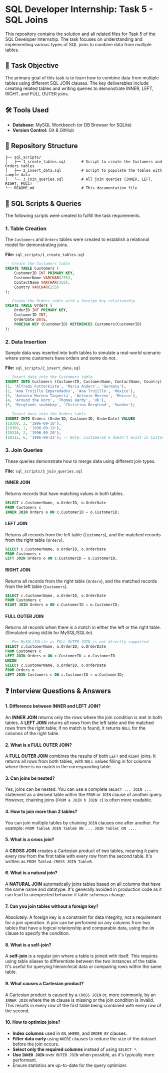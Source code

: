 
# SQL Developer Internship: Task 5 - SQL Joins

This repository contains the solution and all related files for Task 5 of the SQL Developer Internship. The task focuses on understanding and implementing various types of SQL joins to combine data from multiple tables.

## 📝 Task Objective

The primary goal of this task is to learn how to combine data from multiple tables using different SQL JOIN clauses. The key deliverables include creating related tables and writing queries to demonstrate INNER, LEFT, RIGHT, and FULL OUTER joins.

## 🛠️ Tools Used

  * **Database:** MySQL Workbench (or DB Browser for SQLite)
  * **Version Control:** Git & GitHub

## 📂 Repository Structure

```
├── sql_scripts/
│   ├── 1_create_tables.sql       # Script to create the Customers and Orders tables
│   ├── 2_insert_data.sql         # Script to populate the tables with sample data
│   └── 3_join_queries.sql        # All join queries (INNER, LEFT, RIGHT, FULL)
└── README.md                     # This documentation file
```

## 🚀 SQL Scripts & Queries

The following scripts were created to fulfill the task requirements.

### 1\. Table Creation

The `Customers` and `Orders` tables were created to establish a relational model for demonstrating joins.

**File:** `sql_scripts/1_create_tables.sql`

```sql
-- Create the Customers table
CREATE TABLE Customers (
    CustomerID INT PRIMARY KEY,
    CustomerName VARCHAR(255),
    ContactName VARCHAR(255),
    Country VARCHAR(255)
);

-- Create the Orders table with a foreign key relationship
CREATE TABLE Orders (
    OrderID INT PRIMARY KEY,
    CustomerID INT,
    OrderDate DATE,
    FOREIGN KEY (CustomerID) REFERENCES Customers(CustomerID)
);
```

### 2\. Data Insertion

Sample data was inserted into both tables to simulate a real-world scenario where some customers have orders and some do not.

**File:** `sql_scripts/2_insert_data.sql`

```sql
-- Insert data into the Customers table
INSERT INTO Customers (CustomerID, CustomerName, ContactName, Country) VALUES
(1, 'Alfreds Futterkiste', 'Maria Anders', 'Germany'),
(2, 'Ana Trujillo Emparedados', 'Ana Trujillo', 'Mexico'),
(3, 'Antonio Moreno Taquería', 'Antonio Moreno', 'Mexico'),
(4, 'Around the Horn', 'Thomas Hardy', 'UK'),
(5, 'Berglunds snabbköp', 'Christina Berglund', 'Sweden');

-- Insert data into the Orders table
INSERT INTO Orders (OrderID, CustomerID, OrderDate) VALUES
(10308, 2, '1996-09-18'),
(10309, 1, '1996-09-19'),
(10310, 2, '1996-09-20'),
(10311, 6, '1996-09-21'); -- Note: CustomerID 6 doesn't exist in Customers
```

### 3\. Join Queries

These queries demonstrate how to merge data using different join types.

**File:** `sql_scripts/3_join_queries.sql`

#### INNER JOIN

Returns records that have matching values in both tables.

```sql
SELECT c.CustomerName, o.OrderID, o.OrderDate
FROM Customers c
INNER JOIN Orders o ON c.CustomerID = o.CustomerID;
```

#### LEFT JOIN

Returns all records from the left table (`Customers`), and the matched records from the right table (`Orders`).

```sql
SELECT c.CustomerName, o.OrderID, o.OrderDate
FROM Customers c
LEFT JOIN Orders o ON c.CustomerID = o.CustomerID;
```

#### RIGHT JOIN

Returns all records from the right table (`Orders`), and the matched records from the left table (`Customers`).

```sql
SELECT c.CustomerName, o.OrderID, o.OrderDate
FROM Customers c
RIGHT JOIN Orders o ON c.CustomerID = o.CustomerID;
```

#### FULL OUTER JOIN

Returns all records when there is a match in either the left or the right table. (Simulated using `UNION` for MySQL/SQLite).

```sql
-- For MySQL/SQLite as FULL OUTER JOIN is not directly supported
SELECT c.CustomerName, o.OrderID, o.OrderDate
FROM Customers c
LEFT JOIN Orders o ON c.CustomerID = o.CustomerID
UNION
SELECT c.CustomerName, o.OrderID, o.OrderDate
FROM Orders o
LEFT JOIN Customers c ON c.CustomerID = o.CustomerID;
```

## ❓ Interview Questions & Answers

#### 1\. Difference between INNER and LEFT JOIN?

An **INNER JOIN** returns only the rows where the join condition is met in both tables. A **LEFT JOIN** returns *all* rows from the left table and the matched rows from the right table; if no match is found, it returns `NULL` for the columns of the right table.

#### 2\. What is a FULL OUTER JOIN?

A **FULL OUTER JOIN** combines the results of both `LEFT` and `RIGHT` joins. It returns all rows from both tables, with `NULL` values filling in for columns where there is no match in the corresponding table.

#### 3\. Can joins be nested?

Yes, joins can be nested. You can use a complete `SELECT ... JOIN ...` statement as a derived table within the `FROM` or `JOIN` clause of another query. However, chaining joins (`FROM a JOIN b JOIN c`) is often more readable.

#### 4\. How to join more than 2 tables?

You can join multiple tables by chaining `JOIN` clauses one after another. For example: `FROM TableA JOIN TableB ON ... JOIN TableC ON ...`.

#### 5\. What is a cross join?

A **CROSS JOIN** creates a Cartesian product of two tables, meaning it pairs every row from the first table with every row from the second table. It's written as `FROM TableA CROSS JOIN TableB`.

#### 6\. What is a natural join?

A **NATURAL JOIN** automatically joins tables based on all columns that have the same name and datatype. It's generally avoided in production code as it can lead to unexpected behavior if table schemas change.

#### 7\. Can you join tables without a foreign key?

Absolutely. A foreign key is a constraint for data integrity, not a requirement for a join operation. A join can be performed on any columns from two tables that have a logical relationship and comparable data, using the `ON` clause to specify the condition.

#### 8\. What is a self-join?

A **self-join** is a regular join where a table is joined with itself. This requires using table aliases to differentiate between the two instances of the table. It's useful for querying hierarchical data or comparing rows within the same table.

#### 9\. What causes a Cartesian product?

A Cartesian product is caused by a `CROSS JOIN` or, more commonly, by an `INNER JOIN` where the `ON` clause is missing or the join condition is invalid. This results in every row of the first table being combined with every row of the second.

#### 10\. How to optimize joins?

  * **Index columns** used in `ON`, `WHERE`, and `ORDER BY` clauses.
  * **Filter data early** using `WHERE` clauses to reduce the size of the dataset before the join occurs.
  * **Select only the required columns** instead of using `SELECT *`.
  * **Use `INNER JOIN`** over `OUTER JOIN` when possible, as it's typically more performant.
  * Ensure statistics are up-to-date for the query optimizer.
